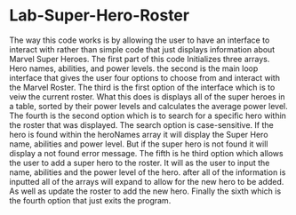# Lab-Super-Hero-Roster

The way this code works is by allowing the user to have an interface to interact with rather than simple code that just displays information about Marvel Super Heroes. The first part of this code Initializes three arrays. Hero names, abilities, and power levels. the second is the main loop interface that gives the user four options to choose from and interact with the Marvel Roster. The third is the first option of the interface which is to veiw the current roster. What this does is displays all of the super heroes in a table, sorted by their power levels and calculates the average power level. The fourth is the second option which is to search for a specific hero within the roster that was displayed. The search option is case-sensitive. If the hero is found within the heroNames array it will display the Super Hero name, abilities and power level. But if the super hero is not found it will display a not found error message. The fifth is he third option which allows the user to add a super hero to the roster. It will as the user to input the name, abilities and the power level of the hero. after all of the information is inputted all of the arrays will expand to allow for the new hero to be added. As well as update the roster to add the new hero. Finally the sixth which is the fourth option that just exits the program.
